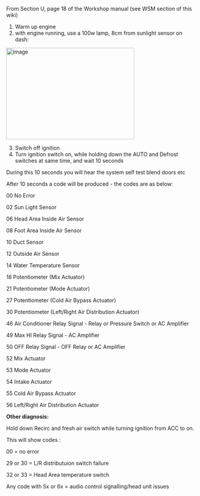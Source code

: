 From Section U, page 18 of the Workshop manual (see WSM section of this wiki)

1. Warm up engine
2. with engine running, use a 100w lamp, 8cm from sunlight sensor on dash:
<img width="342" height="244" alt="image" src="https://github.com/user-attachments/assets/8b1a713c-a03a-459e-a808-8c621869780d" />

3. Switch off ignition
4. Turn ignition switch on, while holding down the AUTO and Defrost switches at same time, and wait 10 seconds

During this 10 seconds you will hear the system self test blend doors etc

After 10 seconds a code will be produced - the codes are as below:

00 No Error

02 Sun Light Sensor

06 Head Area Inside Air Sensor

08 Foot Area Inside Air Sensor

10 Duct Sensor 

12 Outside Air Sensor

14 Water Temperature Sensor 

18 Potentiometer (Mix Actuator)

21 Potentiometer (Mode Actuator)

27 Potentiometer (Cold Air Bypass Actuator)

30 Potentiometer (Left/Right Air Distribution Actuator)

46 Air Conditioner Relay Signal - Relay or Pressure Switch or AC Amplifier

49 Max HI Relay Signal - AC Amplifier

50 OFF Relay Signal - OFF Relay or AC Amplifier

52 Mix Actuator

53 Mode Actuator

54 Intake Actuator

55 Cold Air Bypass Actuator

56 Left/Right Air Distribution Actuator

**Other diagnosis:**

Hold down Recirc and fresh air switch while turning ignition from ACC to on.

This will show codes :

00 = no error

29 or 30 = L/R distributuion switch failure

32 or 33 = Head Area temperature switch

Any code with 5x or 6x = audio control signalling/head unit issues



